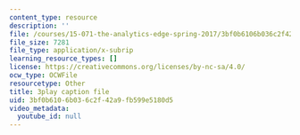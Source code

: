 ```yaml
---
content_type: resource
description: ''
file: /courses/15-071-the-analytics-edge-spring-2017/3bf0b6106b036c2f42a9fb599e5180d5_Mge-sj1UVFM.srt
file_size: 7281
file_type: application/x-subrip
learning_resource_types: []
license: https://creativecommons.org/licenses/by-nc-sa/4.0/
ocw_type: OCWFile
resourcetype: Other
title: 3play caption file
uid: 3bf0b610-6b03-6c2f-42a9-fb599e5180d5
video_metadata:
  youtube_id: null
---
```

